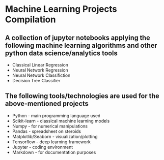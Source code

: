 # Machine Learning Projects Compilation

## A collection of jupyter notebooks applying the following machine learning algorithms and other python data science/analytics tools


* Classical Linear Regression
* Neural Network Regression
* Neural Network Classifiction
* Decision Tree Classifier


## The following tools/technologies are used for the above-mentioned projects

* Python - main programming language used
* Scikit-learn - classical machine learning models
* Numpy - for numerical manipulations
* Pandas - spreadsheet on steroids
* Matplotlib/Seaborn - visualization/plotting
* Tensorflow - deep learning framework
* Jupyter - coding environment
* Markdown - for documentation purposes
